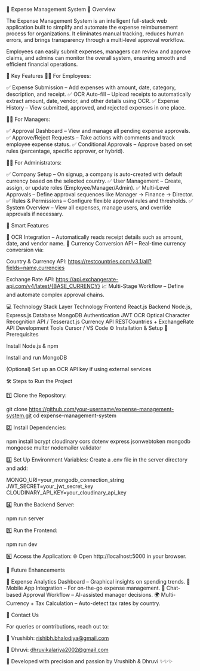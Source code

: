 💼 Expense Management System
🌟 Overview

The Expense Management System is an intelligent full-stack web application built to simplify and automate the expense reimbursement process for organizations. It eliminates manual tracking, reduces human errors, and brings transparency through a multi-level approval workflow.

Employees can easily submit expenses, managers can review and approve claims, and admins can monitor the overall system, ensuring smooth and efficient financial operations.

🚀 Key Features
👨‍💻 For Employees:

✅ Expense Submission – Add expenses with amount, date, category, description, and receipt.
✅ OCR Auto-fill – Upload receipts to automatically extract amount, date, vendor, and other details using OCR.
✅ Expense History – View submitted, approved, and rejected expenses in one place.

👩‍💼 For Managers:

✅ Approval Dashboard – View and manage all pending expense approvals.
✅ Approve/Reject Requests – Take actions with comments and track employee expense status.
✅ Conditional Approvals – Approve based on set rules (percentage, specific approver, or hybrid).

🧑‍💼 For Administrators:

✅ Company Setup – On signup, a company is auto-created with default currency based on the selected country.
✅ User Management – Create, assign, or update roles (Employee/Manager/Admin).
✅ Multi-Level Approvals – Define approval sequences like Manager → Finance → Director.
✅ Rules & Permissions – Configure flexible approval rules and thresholds.
✅ System Overview – View all expenses, manage users, and override approvals if necessary.

🧠 Smart Features

🧾 OCR Integration – Automatically reads receipt details such as amount, date, and vendor name.
💱 Currency Conversion API – Real-time currency conversion via:

Country & Currency API: https://restcountries.com/v3.1/all?fields=name,currencies

Exchange Rate API: https://api.exchangerate-api.com/v4/latest/{BASE_CURRENCY}
📈 Multi-Stage Workflow – Define and automate complex approval chains.

💻 Technology Stack
Layer	Technology
Frontend	React.js
Backend	Node.js, Express.js
Database	MongoDB
Authentication	JWT
OCR	Optical Character Recognition API / Tesseract.js
Currency API	RESTCountries + ExchangeRate API
Development Tools	Cursor / VS Code
⚙️ Installation & Setup
📌 Prerequisites

Install Node.js & npm

Install and run MongoDB

(Optional) Set up an OCR API key if using external services

🛠 Steps to Run the Project

1️⃣ Clone the Repository:

git clone https://github.com/your-username/expense-management-system.git
cd expense-management-system


2️⃣ Install Dependencies:

npm install bcrypt cloudinary cors dotenv express jsonwebtoken mongodb mongoose multer nodemailer validator


3️⃣ Set Up Environment Variables:
Create a .env file in the server directory and add:

MONGO_URI=your_mongodb_connection_string
JWT_SECRET=your_jwt_secret_key
CLOUDINARY_API_KEY=your_cloudinary_api_key


4️⃣ Run the Backend Server:

npm run server


5️⃣ Run the Frontend:

npm run dev


6️⃣ Access the Application:
🌐 Open http://localhost:5000
 in your browser.

🔮 Future Enhancements

🚀 Expense Analytics Dashboard – Graphical insights on spending trends.
📲 Mobile App Integration – For on-the-go expense management.
💬 Chat-based Approval Workflow – AI-assisted manager decisions.
🌍 Multi-Currency + Tax Calculation – Auto-detect tax rates by country.

📧 Contact Us

For queries or contributions, reach out to:

📩 Vrushibh: rishibh.bhalodiya@gmail.com

📩 Dhruvi: dhruvikalariya2002@gmail.com

💚 Developed with precision and passion by Vrushibh & Dhruvi ✨✨✨

